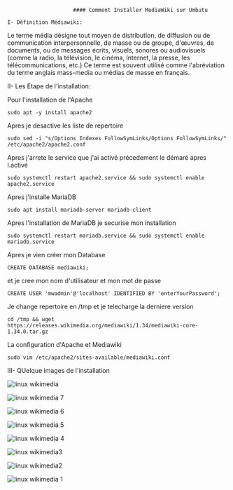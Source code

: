                          #### Comment Installer MediaWiki sur Umbutu




```
I- Définition Médiawiki:
```

Le terme média désigne tout moyen de distribution, de diffusion ou de communication interpersonnelle, de masse ou de groupe, d'œuvres, de documents, ou de messages écrits, visuels, sonores ou audiovisuels (comme la radio, la télévision, le cinéma, Internet, la presse, les télécommunications, etc.) Ce terme est souvent utilisé comme l'abréviation du terme anglais mass-media ou médias de masse en français.





II-  Les Etape de l'installation:



Pour l'installation de l'Apache


```
sudo apt -y install apache2
```


Apres je desactive les liste de repertoire


```
sudo sed -i "s/Options Indexes FollowSymLinks/Options FollowSymLinks/" /etc/apache2/apache2.conf
```


Apres j'arrete le service que j'ai activé précedement le démaré apres l.activé


```
sudo systemctl restart apache2.service && sudo systemctl enable apache2.service
```


Apres j'installe MariaDB


```
sudo apt install mariadb-server mariadb-client
```


Apres l'installation de MariaDB je securise mon installation


```
sudo systemctl restart mariadb.service && sudo systemctl enable mariadb.service
```


Apres je vien créer mon Database


```
CREATE DATABASE mediawiki;
```


et je cree mon nom d'utilisateur et mon mot de passe


```
CREATE USER 'mwadmin'@'localhost' IDENTIFIED BY 'enterYourPassword';
```


Je change repertoire en /tmp et je telecharge la derniere version


```
cd /tmp && wget https://releases.wikimedia.org/mediawiki/1.34/mediawiki-core-1.34.0.tar.gz
```


La configuration d'Apache et Mediawiki


```
sudo vim /etc/apache2/sites-available/mediawiki.conf
```

III-  QUelque images de l'installation



![linux wikimedia](https://user-images.githubusercontent.com/113144317/207488695-c789f1bf-bd30-4ff7-b1f9-8e1a1a98d06f.png)


![linux wikimedia 7](https://user-images.githubusercontent.com/113144317/207490173-e200c552-e00a-4672-b935-14405f830602.png)


![linux wikimedia 6](https://user-images.githubusercontent.com/113144317/207490278-8c277272-ca9b-4f84-a793-745c3c9e920d.png)


![linux wikimedia 5](https://user-images.githubusercontent.com/113144317/207490335-3b701ad6-35e6-4388-a3e5-46be899ae22c.png)



![linux wikimedia 4](https://user-images.githubusercontent.com/113144317/207490406-8c940151-0483-48ef-a805-7479a72739ac.png)



![linux wikimedia3](https://user-images.githubusercontent.com/113144317/207490458-9e52ec55-dc89-482e-853e-5ad483b2cab9.png)


![linux wikimedia2](https://user-images.githubusercontent.com/113144317/207490532-4e03441a-ebba-450f-b5b6-b473983c3f15.png)


![linux wikimedia 1](https://user-images.githubusercontent.com/113144317/207490566-23a4e1f0-1107-4b4b-9f97-0f9eb4e30b9e.png)
